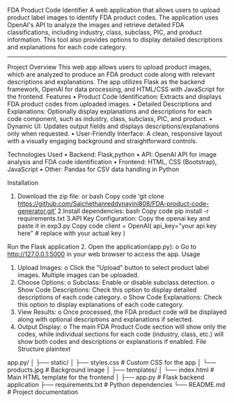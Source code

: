 
FDA Product Code Identifier
A web application that allows users to upload product label images to identify FDA product codes. The application uses OpenAI's API to analyze the images and retrieve detailed FDA classifications, including industry, class, subclass, PIC, and product information. This tool also provides options to display detailed descriptions and explanations for each code category.
________________________________________
Project Overview
This web app allows users to upload product images, which are analyzed to produce an FDA product code along with relevant descriptions and explanations. The app utilizes Flask as the backend framework, OpenAI for data processing, and HTML/CSS with JavaScript for the frontend.
Features
•	Product Code Identification: Extracts and displays FDA product codes from uploaded images.
•	Detailed Descriptions and Explanations: Optionally display explanations and descriptions for each code component, such as industry, class, subclass, PIC, and product.
•	Dynamic UI: Updates output fields and displays descriptions/explanations only when requested.
•	User-Friendly Interface: A clean, responsive layout with a visually engaging background and straightforward controls.


Technologies Used
•	Backend: Flask,python
•	API: OpenAI API for image analysis and FDA code identification
•	Frontend: HTML, CSS (Bootstrap), JavaScript
•	Other: Pandas for CSV data handling in Python

Installation
1.	Download the zip file:
or
bash
Copy code
‘git clone https://github.com/Saichethanreddynayini808/FDA-product-code-generator.git’
      2.Install dependencies:
bash
Copy code
pip install -r requirements.txt
     3.API Key Configuration:
Copy the openai key and paste it in exp3.py 
     Copy code
     client = OpenAI(
    api_key="your api key here"  # replace with your actual key
)

Run the Flask application
2.	Open the application(app.py):
o	Go to http://127.0.0.1:5000 in your web browser to access the app.
Usage
1.	Upload Images:
o	Click the "Upload" button to select product label images. Multiple images can be uploaded.
2.	Choose Options:
o	Subclass: Enable or disable subclass detection.
o	Show Code Descriptions: Check this option to display detailed descriptions of each code category.
o	Show Code Explanations: Check this option to display explanations of each code category.
3.	View Results:
o	Once processed, the FDA product code will be displayed along with optional descriptions and explanations if selected.
4.	Output Display:
o	The main FDA Product Code section will show only the codes, while individual sections for each code (industry, class, etc.) will show both codes and descriptions or explanations if enabled.
File Structure
plaintext

app.py/
│
├── static/
│   ├── styles.css             # Custom CSS for the app
│   └── products.jpg           # Background image
│
├── templates/
│   └── index.html             # Main HTML template for the frontend
│
├── app.py                     # Flask backend application
├── requirements.txt           # Python dependencies
└── README.md                  # Project documentation


